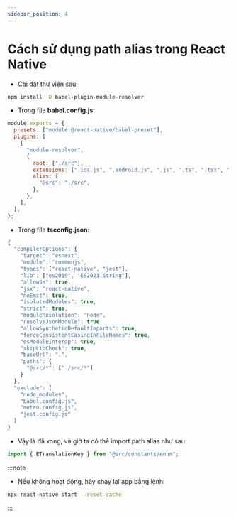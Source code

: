 ```yaml
---
sidebar_position: 4
---
```


# Cách sử dụng path alias trong React Native

- Cài đặt thư viện sau:

```bash
npm install -D babel-plugin-module-resolver
```

- Trong file **babel.config.js**:

```js
module.exports = {
  presets: ["module:@react-native/babel-preset"],
  plugins: [
    [
      "module-resolver",
      {
        root: ["./src"],
        extensions: [".ios.js", ".android.js", ".js", ".ts", ".tsx", ".json"],
        alias: {
          "@src": "./src",
        },
      },
    ],
  ],
};
```

- Trong file **tsconfig.json**:

```ts
{
  "compilerOptions": {
    "target": "esnext",
    "module": "commonjs",
    "types": ["react-native", "jest"],
    "lib": ["es2019", "ES2021.String"],
    "allowJs": true,
    "jsx": "react-native",
    "noEmit": true,
    "isolatedModules": true,
    "strict": true,
    "moduleResolution": "node",
    "resolveJsonModule": true,
    "allowSyntheticDefaultImports": true,
    "forceConsistentCasingInFileNames": true,
    "esModuleInterop": true,
    "skipLibCheck": true,
    "baseUrl": ".",
    "paths": {
      "@src/*": ["./src/*"]
    }
  },
  "exclude": [
    "node_modules",
    "babel.config.js",
    "metro.config.js",
    "jest.config.js"
  ]
}

```

- Vậy là đã xong, và giờ ta có thể import path alias như sau:

```ts
import { ETranslationKey } from "@src/constants/enum";
```

:::note

- Nếu không hoạt động, hãy chạy lại app bằng lệnh:

```bash
npx react-native start --reset-cache
```

:::
